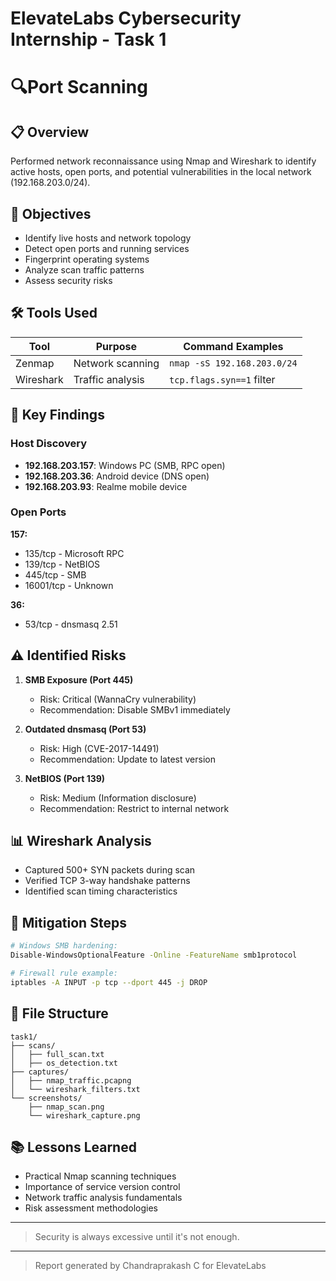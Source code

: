 # ElevateLabs Cybersecurity Internship - Task 1
# 🔍Port Scanning

## 📋 Overview  
Performed network reconnaissance using Nmap and Wireshark to identify active hosts, open ports, and potential vulnerabilities in the local network (192.168.203.0/24).  

## 🎯 Objectives  
- Identify live hosts and network topology  
- Detect open ports and running services  
- Fingerprint operating systems  
- Analyze scan traffic patterns  
- Assess security risks  

## 🛠 Tools Used  
| Tool | Purpose | Command Examples |  
|------|---------|------------------|  
| Zenmap | Network scanning | `nmap -sS 192.168.203.0/24` |  
| Wireshark | Traffic analysis | `tcp.flags.syn==1` filter |  



## 📌 Key Findings  
### Host Discovery  
- **192.168.203.157**: Windows PC (SMB, RPC open)  
- **192.168.203.36**: Android device (DNS open)  
- **192.168.203.93**: Realme mobile device  

### Open Ports
**157:**
- 135/tcp - Microsoft RPC
- 139/tcp - NetBIOS
- 445/tcp - SMB
- 16001/tcp - Unknown

**36:**
- 53/tcp - dnsmasq 2.51



## ⚠️ Identified Risks  
1. **SMB Exposure (Port 445)**  
   - Risk: Critical (WannaCry vulnerability)  
   - Recommendation: Disable SMBv1 immediately  

2. **Outdated dnsmasq (Port 53)**  
   - Risk: High (CVE-2017-14491)  
   - Recommendation: Update to latest version  

3. **NetBIOS (Port 139)**  
   - Risk: Medium (Information disclosure)  
   - Recommendation: Restrict to internal network  



## 📊 Wireshark Analysis  
- Captured 500+ SYN packets during scan  
- Verified TCP 3-way handshake patterns  
- Identified scan timing characteristics  



## 🔧 Mitigation Steps  
```bash  
# Windows SMB hardening:  
Disable-WindowsOptionalFeature -Online -FeatureName smb1protocol  

# Firewall rule example:  
iptables -A INPUT -p tcp --dport 445 -j DROP
```



## 📂 File Structure
```plaintext
task1/  
├── scans/  
│   ├── full_scan.txt  
│   ├── os_detection.txt  
├── captures/  
│   ├── nmap_traffic.pcapng  
│   └── wireshark_filters.txt  
└── screenshots/  
    ├── nmap_scan.png  
    └── wireshark_capture.png
```



## 📚 Lessons Learned

- Practical Nmap scanning techniques
- Importance of service version control
- Network traffic analysis fundamentals
- Risk assessment methodologies

---

> Security is always excessive until it's not enough.
---
> Report generated by Chandraprakash C for ElevateLabs

